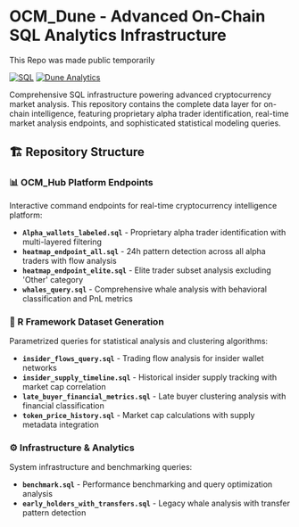 # OCM_Dune - Advanced On-Chain SQL Analytics Infrastructure

This Repo was made public temporarily

[![SQL](https://img.shields.io/badge/SQL-Advanced-blue.svg)](https://www.postgresql.org/)
[![Dune Analytics](https://img.shields.io/badge/Dune-Analytics-orange.svg)](https://dune.com)


Comprehensive SQL infrastructure powering advanced cryptocurrency market analysis. This repository contains the complete data layer for on-chain intelligence, featuring proprietary alpha trader identification, real-time market analysis endpoints, and sophisticated statistical modeling queries.

## 🏗️ Repository Structure

### 📊 OCM_Hub Platform Endpoints
Interactive command endpoints for real-time cryptocurrency intelligence platform:

- **`Alpha_wallets_labeled.sql`** - Proprietary alpha trader identification with multi-layered filtering
- **`heatmap_endpoint_all.sql`** - 24h pattern detection across all alpha traders with flow analysis
- **`heatmap_endpoint_elite.sql`** - Elite trader subset analysis excluding 'Other' category
- **`whales_query.sql`** - Comprehensive whale analysis with behavioral classification and PnL metrics

### 🔬 R Framework Dataset Generation
Parametrized queries for statistical analysis and clustering algorithms:

- **`insider_flows_query.sql`** - Trading flow analysis for insider wallet networks
- **`insider_supply_timeline.sql`** - Historical insider supply tracking with market cap correlation
- **`late_buyer_financial_metrics.sql`** - Late buyer clustering analysis with financial classification
- **`token_price_history.sql`** - Market cap calculations with supply metadata integration

### ⚙️ Infrastructure & Analytics
System infrastructure and benchmarking queries:

- **`benchmark.sql`** - Performance benchmarking and query optimization analysis
- **`early_holders_with_transfers.sql`** - Legacy whale analysis with transfer pattern detection

